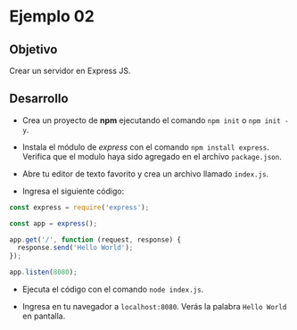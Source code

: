 # Ejemplo 02

## Objetivo

Crear un servidor en Express JS.

## Desarrollo

* Crea un proyecto de **npm** ejecutando el comando `npm init` o `npm init -y`.

* Instala el módulo de _express_ con el comando `npm install express`. Verifica que el modulo haya sido agregado en el archivo `package.json`.

* Abre tu editor de texto favorito y crea un archivo llamado `index.js`.

* Ingresa el siguiente código:

```javascript
const express = require('express');

const app = express();

app.get('/', function (request, response) {
  response.send('Hello World');
});

app.listen(8080);
```

* Ejecuta el código con el comando `node index.js`.

* Ingresa en tu navegador a `localhost:8080`. Verás la palabra `Hello World` en pantalla.